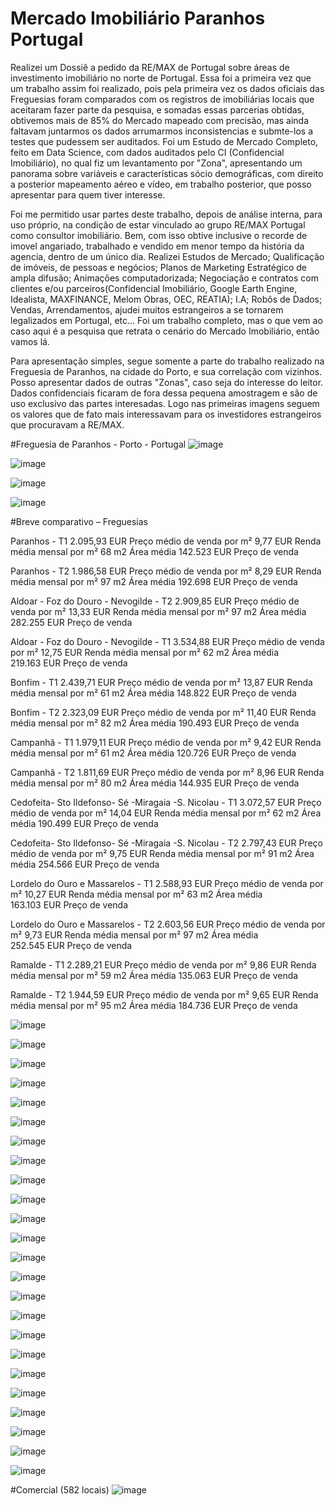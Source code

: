 # Mercado Imobiliário Paranhos Portugal
Realizei um Dossiê a pedido da RE/MAX de Portugal sobre áreas de investimento imobiliário no norte de Portugal.
Essa foi a primeira vez que um trabalho assim foi realizado, pois pela primeira vez os dados oficiais das Freguesias foram comparados com os registros de imobiliárias locais que aceitaram fazer parte da pesquisa, e somadas essas parcerias obtidas, obtivemos mais de 85% do Mercado mapeado com precisão, mas ainda faltavam juntarmos os dados arrumarmos inconsistencias e submte-los a testes que pudessem ser auditados.
Foi um Estudo de Mercado Completo, feito em Data Science, com dados auditados pelo CI (Confidencial Imobiliário), no qual fiz um levantamento por "Zona", apresentando um panorama sobre variáveis e características sócio demográficas, com direito a posterior mapeamento aéreo e vídeo, em trabalho posterior, que posso apresentar para quem tiver interesse.

Foi me permitido usar partes deste trabalho, depois de análise interna, para uso próprio, na condição de estar vinculado ao grupo RE/MAX Portugal como consultor imobiliário.
Bem, com isso obtive inclusive o recorde de imovel angariado, trabalhado e vendido em menor tempo da história da agencia, dentro de um único dia.
Realizei Estudos de Mercado; Qualificação de imóveis, de pessoas e negócios; Planos de Marketing Estratégico de ampla difusão; Animações computadorizada; Negociação e contratos com clientes e/ou parceiros(Confidencial Imobiliário, Google Earth Engine, Idealista, MAXFINANCE, Melom Obras, OEC, REATIA); I.A; Robôs de Dados; Vendas, Arrendamentos, ajudei muitos estrangeiros a se tornarem legalizados em Portugal, etc... Foi um trabalho completo, mas o que vem ao caso aqui é a pesquisa que retrata o cenário do Mercado Imobiliário, então vamos lá.

Para apresentação simples, segue somente a parte do trabalho realizado na Freguesia de Paranhos, na cidade do Porto, e sua correlação com vizinhos.
Posso apresentar dados de outras "Zonas", caso seja do interesse do leitor.
Dados confidenciais ficaram de fora dessa pequena amostragem e são de uso exclusivo das partes interesadas.
Logo nas primeiras imagens seguem os valores que de fato mais interessavam para os investidores estrangeiros que procuravam a RE/MAX. 

#Freguesia de Paranhos - Porto - Portugal
![image](https://user-images.githubusercontent.com/67916535/181844657-e3a369aa-f97d-4412-8f9a-0bf97c5ba0e0.png)

![image](https://user-images.githubusercontent.com/67916535/181844187-79f8db40-e14e-4901-ba5d-9552907792e5.png)

![image](https://user-images.githubusercontent.com/67916535/181844091-f863e375-7056-46a3-b67d-578a3d8749e1.png)

![image](https://user-images.githubusercontent.com/67916535/181844156-895df0f0-43ff-47c1-b1fa-b08b6a0ba386.png)

#Breve comparativo – Freguesias

Paranhos - T1
2.095,93 EUR Preço médio de venda por m²
9,77 EUR Renda média mensal por m²
68 m2 Área média
142.523 EUR Preço de venda

Paranhos - T2
1.986,58 EUR Preço médio de venda por m²
8,29 EUR Renda média mensal por m²
97 m2 Área média
192.698 EUR Preço de venda

Aldoar - Foz do Douro - Nevogilde - T2
2.909,85 EUR Preço médio de venda por m²
13,33 EUR Renda média mensal por m²
97 m2 Área média
282.255 EUR Preço de venda

Aldoar - Foz do Douro - Nevogilde - T1
3.534,88 EUR Preço médio de venda por m²
12,75 EUR Renda média mensal por m²
62 m2 Área média
219.163 EUR Preço de venda

Bonfim - T1
2.439,71 EUR Preço médio de venda por m²
13,87 EUR Renda média mensal por m²
61 m2 Área média
148.822 EUR Preço de venda

Bonfim - T2
2.323,09 EUR Preço médio de venda por m²
11,40 EUR Renda média mensal por m²
82 m2 Área média
190.493 EUR Preço de venda

Campanhã - T1
1.979,11 EUR Preço médio de venda por m²
9,42 EUR Renda média mensal por m²
61 m2 Área média
120.726 EUR Preço de venda

Campanhã - T2
1.811,69 EUR Preço médio de venda por m²
8,96 EUR Renda média mensal por m²
80 m2 Área média
144.935 EUR Preço de venda

Cedofeita- Sto Ildefonso- Sé -Miragaia -S. Nicolau - T1
3.072,57 EUR Preço médio de venda por m²
14,04 EUR Renda média mensal por m²
62 m2 Área média
190.499 EUR Preço de venda

Cedofeita- Sto Ildefonso- Sé -Miragaia -S. Nicolau - T2
2.797,43 EUR Preço médio de venda por m²
9,75 EUR Renda média mensal por m²
91 m2 Área média
254.566 EUR Preço de venda

Lordelo do Ouro e Massarelos - T1
2.588,93 EUR Preço médio de venda por m²
10,27 EUR Renda média mensal por m²
63 m2 Área média
163.103 EUR Preço de venda

Lordelo do Ouro e Massarelos - T2
2.603,56 EUR Preço médio de venda por m²
9,73 EUR Renda média mensal por m²
97 m2 Área média
252.545 EUR Preço de venda

Ramalde - T1
2.289,21 EUR Preço médio de venda por m²
9,86 EUR Renda média mensal por m²
59 m2 Área média
135.063 EUR Preço de venda

Ramalde - T2
1.944,59 EUR Preço médio de venda por m²
9,65 EUR Renda média mensal por m²
95 m2 Área média
184.736 EUR Preço de venda

![image](https://user-images.githubusercontent.com/67916535/181844289-d9dbf461-6e65-45e3-b401-7980bc465acc.png)

![image](https://user-images.githubusercontent.com/67916535/181844221-58bf3549-f5c3-41cd-a601-4d160b6eee8a.png)

![image](https://user-images.githubusercontent.com/67916535/181844239-f397f230-f080-49b0-989e-559898f58730.png)

![image](https://user-images.githubusercontent.com/67916535/181844317-5ef78f19-1458-455f-8602-f23949adab7d.png)

![image](https://user-images.githubusercontent.com/67916535/181844335-a7f2076e-470b-4cae-b1be-e806dab69e40.png)

![image](https://user-images.githubusercontent.com/67916535/181844354-1a6b0514-4082-471b-be8d-ac804c9c02fb.png)

![image](https://user-images.githubusercontent.com/67916535/181844377-cc7cdef1-bca6-4795-b9ec-e31331f0ca74.png)

![image](https://user-images.githubusercontent.com/67916535/181844416-7f28b3f5-eea1-4e05-b0bc-6e3f48ad474b.png)

![image](https://user-images.githubusercontent.com/67916535/181844441-aaf4c6b4-2171-48e8-a11b-b69269ae4842.png)

![image](https://user-images.githubusercontent.com/67916535/181844469-7a157d1b-2893-419f-b9a4-89c92e5ef138.png)

![image](https://user-images.githubusercontent.com/67916535/181844494-d674774a-826f-45a4-99b2-9c990a095a1c.png)

![image](https://user-images.githubusercontent.com/67916535/181844515-473fd987-808d-459d-b243-a3ea65adffa9.png)

![image](https://user-images.githubusercontent.com/67916535/181844581-0d9e4f7d-9e8b-4d4e-9d14-11ccdb40f87f.png)

![image](https://user-images.githubusercontent.com/67916535/181844597-88d9730a-fd21-4776-b408-dd964d5a94aa.png)

![image](https://user-images.githubusercontent.com/67916535/181844611-fd08ae18-9ea0-498c-8ccb-43f39003b66b.png)

![image](https://user-images.githubusercontent.com/67916535/181844774-4e9e8ef6-695d-4239-996b-5f7c074f574e.png)

![image](https://user-images.githubusercontent.com/67916535/181844801-ea990675-55ba-4a72-8252-bdc57dbf2ce2.png)

![image](https://user-images.githubusercontent.com/67916535/181844818-5789fa4d-2a75-4e03-9b07-1854669b2414.png)

![image](https://user-images.githubusercontent.com/67916535/181844834-ec1dc6d8-7d80-4055-b437-8b4d308a9452.png)

![image](https://user-images.githubusercontent.com/67916535/181844858-0a6e5baf-3b78-43cd-85ed-858035e3d493.png)

![image](https://user-images.githubusercontent.com/67916535/181844875-1c104cd9-1c32-47e2-bb94-7e0aad12872b.png)

![image](https://user-images.githubusercontent.com/67916535/181844888-c9d324e2-6d9e-496c-93c9-1338a88781b5.png)

![image](https://user-images.githubusercontent.com/67916535/181844909-6c76fefa-b26a-40d2-9e47-90a6e13f4c45.png)

![image](https://user-images.githubusercontent.com/67916535/181844920-c6e94d6c-be45-4e57-a7fb-933d6046de29.png)

#Comercial (582 locais)
![image](https://user-images.githubusercontent.com/67916535/181845042-4b83c6e3-30a4-4804-9424-2c9bbd563fb8.png)











